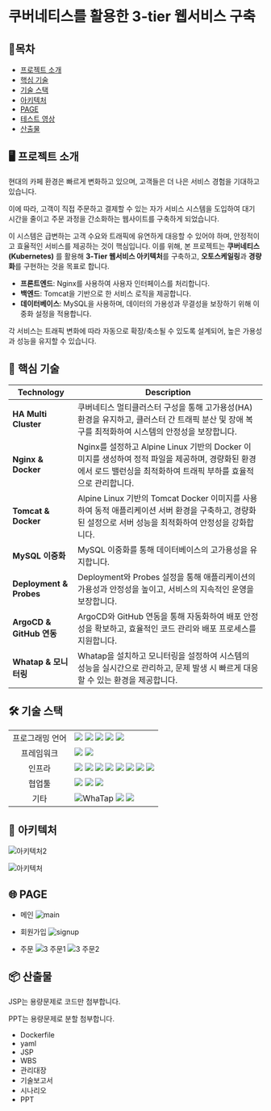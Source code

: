 # 쿠버네티스를 활용한 3-tier 웹서비스 구축

## 📑목차
- [프로젝트 소개](#-프로젝트-소개) 
- [핵심 기술](#-핵심-기술)  
- [기술 스택](#-기술-스택)  
- [아키텍처](#-아키텍처)  
- [PAGE](#-page)  
- [테스트 영상](#-테스트-영상)  
- [산출물](#-산출물)

## 🖥️ 프로젝트 소개

현대의 카페 환경은 빠르게 변화하고 있으며, 고객들은 더 나은 서비스 경험을 기대하고 있습니다. 

이에 따라, 고객이 직접 주문하고 결제할 수 있는 자가 서비스 시스템을 도입하여 대기 시간을 줄이고 주문 과정을 간소화하는 웹사이트를 구축하게 되었습니다.

이 시스템은 급변하는 고객 수요와 트래픽에 유연하게 대응할 수 있어야 하며, 안정적이고 효율적인 서비스를 제공하는 것이 핵심입니다. 
이를 위해, 본 프로젝트는 **쿠버네티스(Kubernetes)** 를 활용해 **3-Tier 웹서비스 아키텍처**를 구축하고, **오토스케일링**과 **경량화**를 구현하는 것을 목표로 합니다.

- **프론트엔드**: Nginx를 사용하여 사용자 인터페이스를 처리합니다.
- **백엔드**: Tomcat을 기반으로 한 서비스 로직을 제공합니다.
- **데이터베이스**: MySQL을 사용하며, 데이터의 가용성과 무결성을 보장하기 위해 이중화 설정을 적용합니다.

각 서비스는 트래픽 변화에 따라 자동으로 확장/축소될 수 있도록 설계되어, 높은 가용성과 성능을 유지할 수 있습니다.


## 🚀 핵심 기술
| Technology            | Description          |
|-----------------------|---------------------------------------------------------------------------------------------------|
| **HA Multi Cluster**         | 쿠버네티스 멀티클러스터 구성을 통해 고가용성(HA) 환경을 유지하고, 클러스터 간 트래픽 분산 및 장애 복구를 최적화하여 시스템의 안정성을 보장합니다. |
| **Nginx & Docker**      | Nginx를 설정하고 Alpine Linux 기반의 Docker 이미지를 생성하여 정적 파일을 제공하며, 경량화된 환경에서 로드 밸런싱을 최적화하여 트래픽 부하를 효율적으로 관리합니다. |
| **Tomcat & Docker**      | Alpine Linux 기반의 Tomcat Docker 이미지를 사용하여 동적 애플리케이션 서버 환경을 구축하고, 경량화된 설정으로 서버 성능을 최적화하여 안정성을 강화합니다. |
| **MySQL 이중화**      | MySQL 이중화를 통해 데이터베이스의 고가용성을 유지합니다. |
| **Deployment & Probes**    | Deployment와 Probes 설정을 통해 애플리케이션의 가용성과 안정성을 높이고, 서비스의 지속적인 운영을 보장합니다. |
| **ArgoCD & GitHub 연동** | ArgoCD와 GitHub 연동을 통해 자동화하여 배포 안정성을 확보하고, 효율적인 코드 관리와 배포 프로세스를 지원합니다. |
| **Whatap & 모니터링**            | Whatap을 설치하고 모니터링을 설정하여 시스템의 성능을 실시간으로 관리하고, 문제 발생 시 빠르게 대응할 수 있는 환경을 제공합니다. |




## 🛠 기술 스택

<table>
<tr>
 <td align="center">프로그래밍 언어</td>
 <td>
  <img src="https://img.shields.io/badge/JavaScript-F7DF1E?style=for-the-badge&logo=JavaScript&logoColor=ffffff"/> <!--Java Script-->  
  <img src="https://img.shields.io/badge/Java-orange?style=for-the-badge&logo=Java&logoColor=white"/> <!--Java-->  
  <img src="https://img.shields.io/badge/html5-E34F26?style=for-the-badge&logo=html5&logoColor=white"/> <!--Html-->   
  <img src="https://img.shields.io/badge/css-1572B6?style=for-the-badge&logo=css3&logoColor=white"/> <!--Css-->  
  <img src="https://img.shields.io/badge/SQL-4479A1?style=for-the-badge&logo=MySQL&logoColor=white"/> <!--Sql-->  
 </td>
</tr>

<tr>
 <td align="center">프레임워크</td>
 <td>
  <img src="https://img.shields.io/badge/JSP-FF5F00?style=for-the-badge&logo=Java&logoColor=white"/> <!--Jsp-->  
  <img src="https://img.shields.io/badge/Spring-6DB33F?style=for-the-badge&logo=Spring&logoColor=ffffff"/> <!--Spring-->  
 </td>
</tr>

<tr>
 <td align="center">인프라</td>
 <td>
  <img src="https://img.shields.io/badge/AWS-%23FF9900.svg?style=for-the-badge&logo=amazon-aws&logoColor=white"/> <!--AWS-->  
  <img src="https://img.shields.io/badge/Kubernetes-326CE5?style=for-the-badge&logo=Kubernetes&logoColor=white"/> <!--Kubernetes-->  
  <img src="https://img.shields.io/badge/Ubuntu-E95420?style=for-the-badge&logo=Ubuntu&logoColor=white"/> <!--Ubuntu-->   
  <img src="https://img.shields.io/badge/docker-2496ED?style=for-the-badge&logo=docker&logoColor=ffffff"/> <!--Docker-->
  <img src="https://img.shields.io/badge/nginx-009639?style=for-the-badge&logo=nginx&logoColor=white"/> <!--Nginx-->
  <img src="https://img.shields.io/badge/tomcat-F8DC75?style=for-the-badge&logo=apachetomcat&logoColor=black"/> <!--Tomcat--> 
  <img src="https://img.shields.io/badge/linux-FCC624?style=for-the-badge&logo=linux&logoColor=black"/> <!--Linux--> 
  <img src="https://img.shields.io/badge/MariaDB-003545?style=for-the-badge&logo=mariadb&logoColor=white"/> <!--Mysql-->
 </td>
</tr>

<tr>
 <td align="center">협업툴</td>
 <td>
  <img src="https://img.shields.io/badge/Git-F05032?style=for-the-badge&logo=Git&logoColor=white"/> <!--Git-->  
  <img src="https://img.shields.io/badge/GitHub-181717?style=for-the-badge&logo=GitHub&logoColor=white"/> <!--GitHub-->
  <img src="https://img.shields.io/badge/ArgoCD-3C7C7B?style=for-the-badge&logo=argo&logoColor=white"/> <!--ArgoCD-->
 </td>
</tr>

<tr>
 <td align="center">기타</td>
 <td>
  <img src="https://img.shields.io/badge/WhaTap-25D366?style=for-the-badge&logo=whatsapp&logoColor=white" alt="WhaTap"/> <!--WhaTap--> 
  <img src="https://img.shields.io/badge/Notion-000000?style=for-the-badge&logo=Notion&logoColor=white"/> <!--Notion-->  
  <img src="https://img.shields.io/badge/JSON-000000?style=for-the-badge&logo=json&logoColor=white"/> <!--Json-->  
 </td>
</tr>
</table>



## 🧱 아키텍처
![아키텍처2](https://github.com/user-attachments/assets/51b21d45-36d7-4d28-a90c-713449831930)

![아키텍처](https://github.com/user-attachments/assets/2122fb1f-e767-4385-91d3-a7d9a15db1fb)

## 🌐 PAGE
* 메인
![main](https://github.com/user-attachments/assets/96df65a5-89f8-467d-b6bf-68e5805cc91a)

* 회원가입
![signup](https://github.com/user-attachments/assets/3b25203f-82a3-4933-89d1-0ae9d5f3ac23)

* 주문
![3 주문1](https://github.com/user-attachments/assets/9c4a7c46-41e6-4cb0-acd4-373d6564938c)
![3 주문2](https://github.com/user-attachments/assets/d6695958-955d-4fe2-8cfb-202460f32e42)


## 📦 산출물
JSP는 용량문제로 코드만 첨부합니다.

PPT는 용량문제로 분할 첨부합니다.

* Dockerfile
* yaml
* JSP
* WBS
* 관리대장
* 기술보고서
* 시나리오
* PPT
